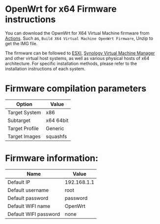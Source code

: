 # OpenWrt for x64  Firmware instructions

You can download the OpwnWrt for X64 Virtual Machine firmware from [Actions](https://github.com/ophub/op/actions). Such as, `Build X64 Virtual Machine OpenWrt Firmware`, Unzip to get the IMG file.


The firmware can be followed to [ESXI](https://www.vmware.com/products/esxi-and-esx.html), [Synology Virtual Machine Manager](https://www.synology.cn/en-global/dsm/feature/virtual_machine_manager) and other virtual host systems, as well as various physical hosts of x64 architecture. For specific installation methods, please refer to the installation instructions of each system.


# Firmware compilation parameters

| Option | Value |
| ---- | ---- |
| Target System | x86 |
| Subtarget | x64 64bit |
| Target Profile | Generic |
| Target Images | squashfs |

# Firmware information:

| Name | Value |
| ---- | ---- |
| Default IP | 192.168.1.1 |
| Default username | root |
| Default password | password |
| Default WIFI name | OpenWrt |
| Default WIFI password | none |
